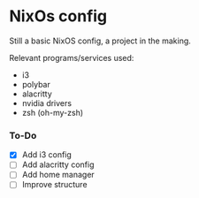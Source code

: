 # NixOs config

Still a basic NixOS config, a project in the making.

Relevant programs/services used:
- i3
- polybar
- alacritty
- nvidia drivers
- zsh (oh-my-zsh)

### To-Do
- [X] Add i3 config
- [ ] Add alacritty config
- [ ] Add home manager
- [ ] Improve structure
